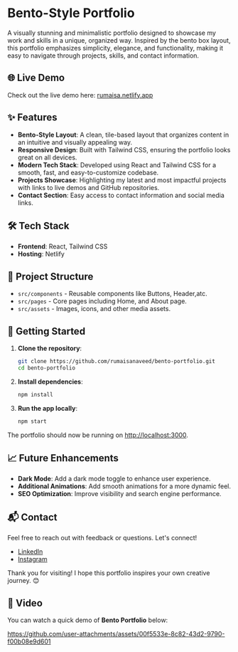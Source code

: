 # Bento-Style Portfolio

A visually stunning and minimalistic portfolio designed to showcase my work and skills in a unique, organized way. Inspired by the bento box layout, this portfolio emphasizes simplicity, elegance, and functionality, making it easy to navigate through projects, skills, and contact information.

## 🌐 Live Demo

Check out the live demo here: [rumaisa.netlify.app](https://rumaisa.netlify.app)

## ✨ Features

- **Bento-Style Layout**: A clean, tile-based layout that organizes content in an intuitive and visually appealing way.
- **Responsive Design**: Built with Tailwind CSS, ensuring the portfolio looks great on all devices.
- **Modern Tech Stack**: Developed using React and Tailwind CSS for a smooth, fast, and easy-to-customize codebase.
- **Projects Showcase**: Highlighting my latest and most impactful projects with links to live demos and GitHub repositories.
- **Contact Section**: Easy access to contact information and social media links.

## 🛠 Tech Stack

- **Frontend**: React, Tailwind CSS
- **Hosting**: Netlify

## 📂 Project Structure

- `src/components` - Reusable components like Buttons, Header,atc.
- `src/pages` - Core pages including Home, and About page.
- `src/assets` - Images, icons, and other media assets.

## 🚀 Getting Started

1. **Clone the repository**:
   ```bash
   git clone https://github.com/rumaisanaveed/bento-portfolio.git
   cd bento-portfolio
   ```

2. **Install dependencies**:
   ```bash
   npm install
   ```

3. **Run the app locally**:
   ```bash
   npm start
   ```

The portfolio should now be running on [http://localhost:3000](http://localhost:5173).

## 📈 Future Enhancements

- **Dark Mode**: Add a dark mode toggle to enhance user experience.
- **Additional Animations**: Add smooth animations for a more dynamic feel.
- **SEO Optimization**: Improve visibility and search engine performance.

## 📬 Contact

Feel free to reach out with feedback or questions. Let's connect!

- [LinkedIn](https://www.linkedin.com/in/rumaisa-naved-a6b96a230/)
- [Instagram](https://www.instagram.com/techgirl_guide/profilecard/?igsh=MXc5Z2Rtd21nYTdqdg==)

Thank you for visiting! I hope this portfolio inspires your own creative journey. 😊

## 🍿 **Video**
You can watch a quick demo of **Bento Portfolio** below:

https://github.com/user-attachments/assets/00f5533e-8c82-43d2-9790-f00b08e9d601
